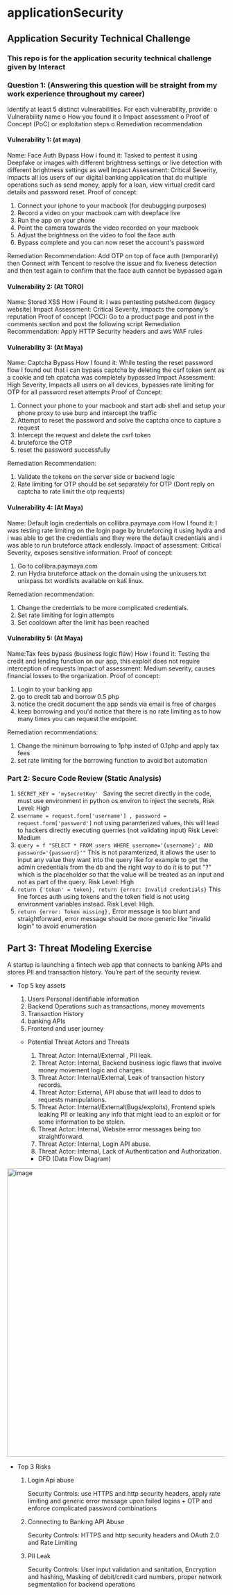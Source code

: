 # applicationSecurity
## Application Security Technical Challenge

### This repo is for the application security technical challenge given by Interact

### Question 1: (Answering this question will be straight from my work experience throughout my career)
Identify at least 5 distinct vulnerabilities.
For each vulnerability, provide:
o Vulnerability name
o How you found it
o Impact assessment
o Proof of Concept (PoC) or exploitation steps
o Remediation recommendation

#### Vulnerability 1: (at maya)
Name: Face Auth Bypass
How i found it: Tasked to pentest it using Deepfake or images with different brightness settings or live detection with different brightness settings as well
Impact Assessment: Critical Severity, impacts all ios users of our digital banking application that do multiple operations such as send money, apply for a loan, view virtual credit card details and password reset.
Proof of concept:
1. Connect your iphone to your macbook (for deubugging purposes)
2. Record a video on your macbook cam with deepface live
3. Run the app on your phone
4. Point the camera towards the video recorded on your macbook
5. Adjust the brightness on the video to fool the face auth
6. Bypass complete and you can now reset the account's password

Remediation Recommendation: Add OTP on top of face auth (temporarily) then Connect with Tencent to resolve the issue and fix liveness detection and then test again to confirm that the face auth cannot be bypassed again

#### Vulnerability 2: (At TORO)
Name: Stored XSS
How i Found it: I was pentesting petshed.com (legacy website)
Impact Assessment: Critical Severity, impacts the company's reputation
Proof of concept (POC):
Go to a product page and post in the comments section and post the following script <script>Test Alert()</script>
Remediation Recommendation: Apply HTTP Security headers and aws WAF rules

#### Vulnerability 3: (At Maya)
Name: Captcha Bypass
How I found it: While testing the reset password flow I found out that i can bypass captcha by deleting the csrf token sent as a cookie and teh cpatcha was completely bypassed
Impact Assessment: High Severity, Impacts all users on all devices, bypasses rate limiting for OTP for all password reset attempts
Proof of Concept:
1. Connect your phone to your macbook and start adb shell and setup your phone proxy to use burp and intercept the traffic
2. Attempt to reset the password and solve the captcha once to capture a request
3. Intercept the request and delete the csrf token
4. bruteforce the OTP
5. reset the password successfully

Remediation Recommendation:
1. Validate the tokens on the server side or backend logic
2. Rate limiting for OTP should be set separately for OTP (Dont reply on captcha to rate limit the otp requests)

#### Vulnerability 4: (At Maya)
Name: Default login credentials on collibra.paymaya.com
How I found it: I was testing rate limiting on the login page by bruteforcing it using hydra and i was able to get the credentials and they were the default credentials and i was able to run bruteforce attack endlessly.
Impact of assessment: Critical Severity, exposes sensitive information.
Proof of concept:
1. Go to collibra.paymaya.com
2. run Hydra bruteforce attack on the domain using the unixusers.txt unixpass.txt wordlists available on kali linux.

Remediation recommendation:
1. Change the credentials to be more complicated credentials.
2. Set rate limiting for login attempts
3. Set cooldown after the limit has been reached

#### Vulnerability 5: (At Maya)
Name:Tax fees bypass (business logic flaw)
How i found it: Testing the credit and lending function on our app, this exploit does not require interception of requests
Impact of assessment: Medium severity, causes financial losses to the organization.
Proof of concept:
1. Login to your banking app
2. go to credit tab and borrow 0.5 php
3. notice the credit document the app sends via email is free of charges
4. keep borrowing and you'd notice that there is no rate limiting as to how many times you can request the endpoint.

Remediation recommendations:
1. Change the minimum borrowing to 1php insted of 0.1php and apply tax fees
2. set rate limiting for the borrowing function to avoid bot automation

### Part 2: Secure Code Review (Static Analysis)
1. ```SECRET_KEY = 'my$ecretKey' ``` Saving the secret directly in the code, must use environment in python os.environ to inject the secrets, Risk Level: High
2. ```username = request.form['username'] , password = request.form['password']``` not using paramterized values, this will lead to hackers directly executing querries (not validating input) Risk Level: Medium
3. ```query = f "SELECT * FROM users WHERE username='{username}'; AND password='{password}'"``` This is not paramterized, it allows the user to input any value they want into the query like for example to get the admin credentials from the db and the right way to do it is to put "?" which is the placeholder so that the value will be treated as an input and not as part of the query. Risk Level: High
4. ```return {'token' = token}, return {error: Invalid credentials}``` This line forces auth using tokens and the token field is not using environment variables instead. Risk Level: High.
5. ```return {error: Token missing},``` Error message is too blunt and straightforward, error message should be more generic like "invalid login" to avoid enumeration

## Part 3: Threat Modeling Exercise
A startup is launching a fintech web app that connects to banking APIs and stores PII and transaction history.
You’re part of the security review.

* Top 5 key assets
  1. Users Personal identifiable information
  2. Backend Operations such as transactions, money movements
  3. Transaction History
  4. banking APIs
  5. Frontend and user journey
 
  * Potential Threat Actors and Threats
    1. Threat Actor: Internal/External , PII leak.
    2. Threat Actor: Internal, Backend business logic flaws that involve money movement logic and charges.
    3. Threat Actor: Internal/External, Leak of transaction history records.
    4. Threat Actor: External, API abuse that will lead to ddos to requests manipulations.
    5. Threat Actor: Internal/External(Bugs/exploits), Frontend spiels leaking PII or leaking any info that might lead to an exploit or for some information to be stolen.
    6. Threat Actor: Internal, Website error messages being too straightforward.
    7. Threat Actor: Internal, Login API abuse.
    8. Threat Actor: Internal, Lack of Authentication and Authorization.
   
    * DFD (Data Flow Diagram)

<img width="665" alt="image" src="https://github.com/user-attachments/assets/d0d4e8da-08f2-430f-bc4f-cc767ff4095c" />

* Top 3 Risks
  1. Login Api abuse
 
     Security Controls: use HTTPS and http security headers, apply rate limiting and generic error message upon failed logins + OTP and enforce complicated password combinations

  2. Connecting to Banking API Abuse

     Security Controls: HTTPS and http security headers and OAuth 2.0 and Rate Limiting

  3. PII Leak
 
     Security Controls: User input validation and sanitation, Encryption and hashing, Masking of debit/credit card numbers, proper network segmentation for backend operations




